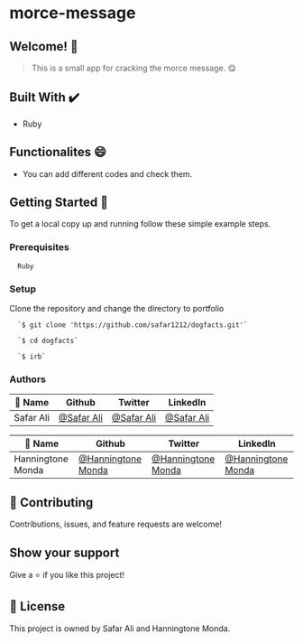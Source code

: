 # morce-message

## Welcome! 👋

> This is a small app for cracking the morce message. 😋


                              
## Built With ✔️

- Ruby

## Functionalites 😄

- You can add different codes and check them.


## Getting Started 🙌

To get a local copy up and running follow these simple example steps.

### Prerequisites
```
  Ruby

```
### Setup
Clone the repository and change the directory to portfolio

``` 
  `$ git clone 'https://github.com/safar1212/dogfacts.git'`

  `$ cd dogfacts`

  `$ irb`

```


### Authors

| 👤 Name | Github | Twitter | LinkedIn |
|------|--------|---------|----------|
|Safar Ali|[@Safar Ali](https://github.com/safar1212)|[@Safar Ali](https://twitter.com/SafarAli999)|[@Safar Ali](https://www.linkedin.com/in/safar-ali999/)|

| 👤 Name | Github | Twitter | LinkedIn |
|------|--------|---------|----------|
|Hanningtone Monda|[@Hanningtone Monda](https://github.com/safar1212)|[@Hanningtone Monda](https://twitter.com/SafarAli999)|[@Hanningtone Monda](https://www.linkedin.com/in/safar-ali999/)|

## 🤝 Contributing

Contributions, issues, and feature requests are welcome!

## Show your support

Give a ⭐️ if you like this project!

## 📝 License

This project is owned by Safar Ali and Hanningtone Monda.
